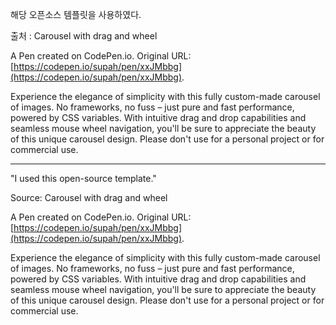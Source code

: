 해당 오픈소스 템플릿을 사용하였다.

출처 :
Carousel with drag and wheel

A Pen created on CodePen.io. Original URL: [https://codepen.io/supah/pen/xxJMbbg](https://codepen.io/supah/pen/xxJMbbg).

Experience the elegance of simplicity with this fully custom-made carousel of images. No frameworks, no fuss – just pure and fast performance, powered by CSS variables. With intuitive drag and drop capabilities and seamless mouse wheel navigation, you'll be sure to appreciate the beauty of this unique carousel design. Please don't use for a personal project or for commercial use.

-----------------------------------------------
"I used this open-source template."

Source:
Carousel with drag and wheel

A Pen created on CodePen.io. Original URL: [https://codepen.io/supah/pen/xxJMbbg](https://codepen.io/supah/pen/xxJMbbg).

Experience the elegance of simplicity with this fully custom-made carousel of images. No frameworks, no fuss – just pure and fast performance, powered by CSS variables. With intuitive drag and drop capabilities and seamless mouse wheel navigation, you'll be sure to appreciate the beauty of this unique carousel design. Please don't use for a personal project or for commercial use.
